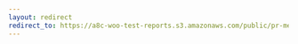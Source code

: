 ```yaml
---
layout: redirect
redirect_to: https://a8c-woo-test-reports.s3.amazonaws.com/public/pr-merge/43517/e2e/index.html
---
```

